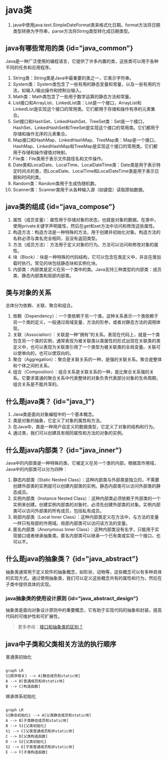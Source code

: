 # java类

1. java中使用java.text.SimpleDateFormat类来格式化日期。format方法将日期类型转换为字符串，parse方法将String类型转化成日期类型。

## java有哪些常用的类 {id="java_common"}
Java是一种广泛使用的编程语言，它提供了许多内置的类，这些类可以用于各种不同的任务和应用程序。
1. String类：String类是Java中最重要的类之一，它表示字符串。
2. System类：System类包含了一些有用的静态变量和常量，以及一些有用的方法，如输入/输出操作和控制台输入。
3. Math类：Math类包含了一些用于数学运算的静态方法和常量。
4. List接口和ArrayList、LinkedList类：List是一个接口，ArrayList和LinkedList是实现这个接口的常用类。它们都用于存储和操作有序的元素集合。
5. Set接口和HashSet、LinkedHashSet、TreeSet类：Set是一个接口，HashSet、LinkedHashSet和TreeSet是实现这个接口的常用类。它们都用于存储和操作无序的元素集合。
6. Map接口和HashMap、LinkedHashMap、TreeMap类：Map是一个接口，HashMap、LinkedHashMap和TreeMap是实现这个接口的常用类。它们都用于存储和操作键值对映射。
7. File类：File类用于表示文件路径名和文件操作。
8. Date类和LocalDate、LocalTime、LocalDateTime类：Date类是用于表示特定时间点的类，而LocalDate、LocalTime和LocalDateTime类是用于表示日期和时间的类。
9. Random类：Random类用于生成伪随机数。
10. Scanner类：Scanner类用于从各种输入源（如键盘）读取原始数据。



## java类的组成 {id="java_compose"}
1. 属性（成员变量）：属性用于存储对象的状态，也就是对象的数据。在类中，使用private关键字声明属性，然后在get和set方法中访问和修改这些属性。
2. 构造方法：构造方法是一种特殊的方法，用于创建并初始化对象。构造方法的名称必须与类名完全相同，且没有返回类型。
3. 方法（成员方法）：方法用于定义对象的行为。方法可以访问和修改对象的属性。
4. 块（Block）：块是一种特殊的代码结构，它可以包含在类定义中，并且在类加载时执行。常见的块包括静态块和实例化块。
5. 内部类：内部类是定义在另一个类中的类。Java支持三种类型的内部类：成员类、静态内部类和局部内部类。

## 类与对象的关系
总体分为依赖、关联、聚合和组合。
1. 依赖（Dependency）：一个类依赖于另一个类。这种关系表示一个类依赖于另一个类的定义，一般通过局域变量、方法的形参，或者对静态方法的调用体现。
2. 关联（Association）：关联是一种“拥有”的关系。表现在代码上，就是一个类包含另一个类的实例，通常表现为被关联类以类属性的形式出现在关联类的类定义中，也可以表现为关联类引用了一个类型为被关联类的全局变量。关联可以使单向的，也可以使双向的。
3. 聚合（Aggregation）：聚合是关联关系的一种，是强的关联关系。聚合是整体和个体之间的关系。
4. 组合（Composition）：组合关系是关联关系的一种，是比聚合关系强的关系。它要求普通的聚合关系中代表整体的对象负责代表部分对象的生命周期，组合关系是不能共享的。


## 什么是java类？ {id="java_1"}
1. Java类是面向对象编程中的一个基本概念。
2. 类是对象的抽象，它定义了对象的属性和方法。
3. 在Java中，类是一种用户自定义的数据类型，它定义了对象的结构和行为。
4. 通过类，我们可以创建具有相同属性和方法的对象的实例。

## 什么是java内部类？ {id="java_inner"}
Java中的内部类是一种特殊的类，它被定义在另一个类的内部。根据其作用域，Java中的内部类可以分为四种：
1. 静态内部类（Static Nested Class）：这种内部类与外部类是独立的，不需要创建外部类的实例就可以创建内部类的实例。静态内部类可以访问外部类的静态成员。
2. 实例内部类（Instance Nested Class）：这种内部类必须依赖于外部类的一个实例来创建。创建实例内部类的对象时，必须先创建外部类的对象。实例内部类可以访问外部类的所有成员，包括私有成员。
3. 局部内部类（Local Inner Class）：这种内部类定义在方法中，与方法的变量一样只有局部的作用域。局部内部类可以访问该方法的变量。
4. 匿名内部类（Anonymous Inner Class）：这种内部类没有名字，只能用于实现接口或者继承抽象类。匿名内部类可以继承一个已有类或实现一个接口，也可以不。

## 什么是java的抽象类？ {id="java_abstract"}
抽象类通常用于定义软件的抽象概念，如形状、动物等，这些概念可以有多种具体的实现方式。通过使用抽象类，我们可以定义这些概念共有的属性和行为，然后在子类中提供具体的实现。

### java抽象类的使用设计原则 {id="java_abstract_design"}
抽象类是面向对象设计原则中的重要概念，它有助于实现代码的抽象和封装，提高代码的可维护性和可扩展性。

> 更多参阅：[接口和抽象类的区别？](java-interface.md#java-abstract_difference)


## java中子类和父类相关方法的执行顺序

普通类初始化

```mermaid

graph LR
S{顺序相关} --> A[静态成员和static块]
A --> B[普通成员和非static块]  
B --> C[构造函数]

```

继承体系初始化

```mermaid

graph LR  
S{静态初始化} --> A[父类静态成员和static块]
A --> B[子类静态成员和static块]  
B --> S1{父类初始化}
S1 --> C[父类普通成员和非static块]
C --> D[父类构造函数]
D --> S2{父类初始化}
S2 --> E[子类普通成员和非static块]
E --> F[子类构造函数]

```